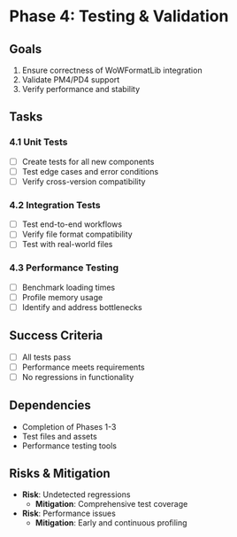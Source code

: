 # Phase 4: Testing & Validation

## Goals
1. Ensure correctness of WoWFormatLib integration
2. Validate PM4/PD4 support
3. Verify performance and stability

## Tasks

### 4.1 Unit Tests
- [ ] Create tests for all new components
- [ ] Test edge cases and error conditions
- [ ] Verify cross-version compatibility

### 4.2 Integration Tests
- [ ] Test end-to-end workflows
- [ ] Verify file format compatibility
- [ ] Test with real-world files

### 4.3 Performance Testing
- [ ] Benchmark loading times
- [ ] Profile memory usage
- [ ] Identify and address bottlenecks

## Success Criteria
- [ ] All tests pass
- [ ] Performance meets requirements
- [ ] No regressions in functionality

## Dependencies
- Completion of Phases 1-3
- Test files and assets
- Performance testing tools

## Risks & Mitigation
- **Risk**: Undetected regressions
  - **Mitigation**: Comprehensive test coverage
- **Risk**: Performance issues
  - **Mitigation**: Early and continuous profiling
